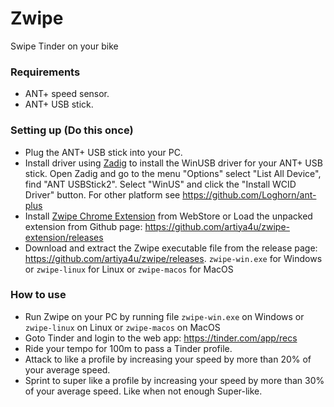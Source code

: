 # Zwipe

Swipe Tinder on your bike

### Requirements

- ANT+ speed sensor.
- ANT+ USB stick.

### Setting up (Do this once)

- Plug the ANT+ USB stick into your PC.
- Install driver using [Zadig](https://zadig.akeo.ie/) to install the WinUSB driver for your ANT+ USB stick. Open Zadig
  and go to the menu "Options" select "List All Device", find "ANT USBStick2". Select "WinUS" and click the "Install
  WCID Driver" button. For other platform see https://github.com/Loghorn/ant-plus
- Install [Zwipe Chrome Extension](https://chrome.google.com/webstore/detail/jabljkdnepaogjhbdalleajldigoklkd) from
  WebStore or Load the unpacked extension from Github page: https://github.com/artiya4u/zwipe-extension/releases
- Download and extract the Zwipe executable file from the release page: https://github.com/artiya4u/zwipe/releases.
  `zwipe-win.exe` for Windows or `zwipe-linux` for Linux or  `zwipe-macos` for MacOS

### How to use

- Run Zwipe on your PC by running file `zwipe-win.exe` on Windows or `zwipe-linux` on Linux or  `zwipe-macos` on MacOS
- Goto Tinder and login to the web app: https://tinder.com/app/recs
- Ride your tempo for 100m to pass a Tinder profile.
- Attack to like a profile by increasing your speed by more than 20% of your average speed.
- Sprint to super like a profile by increasing your speed by more than 30% of your average speed. Like when not enough
  Super-like.
